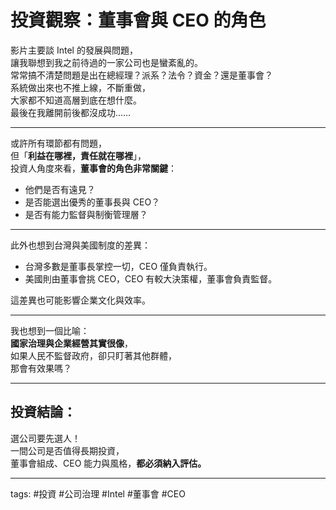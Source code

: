 # 投資觀察：董事會與 CEO 的角色

影片主要談 Intel 的發展與問題，  
讓我聯想到我之前待過的一家公司也是蠻紊亂的。  
常常搞不清楚問題是出在總經理？派系？法令？資金？還是董事會？  
系統做出來也不推上線，不斷重做，  
大家都不知道高層到底在想什麼。  
最後在我離開前後都沒成功……

---

或許所有環節都有問題，  
但「**利益在哪裡，責任就在哪裡**」，  
投資人角度來看，**董事會的角色非常關鍵**：

- 他們是否有遠見？  
- 是否能選出優秀的董事長與 CEO？  
- 是否有能力監督與制衡管理層？

---

此外也想到台灣與美國制度的差異：

- 台灣多數是董事長掌控一切，CEO 僅負責執行。  
- 美國則由董事會挑 CEO，CEO 有較大決策權，董事會負責監督。

這差異也可能影響企業文化與效率。

---

我也想到一個比喻：  
**國家治理與企業經營其實很像**，  
如果人民不監督政府，卻只盯著其他群體，  
那會有效果嗎？

---

## 投資結論：
選公司要先選人！  
一間公司是否值得長期投資，  
董事會組成、CEO 能力與風格，**都必須納入評估。**

---

tags: #投資 #公司治理 #Intel #董事會 #CEO